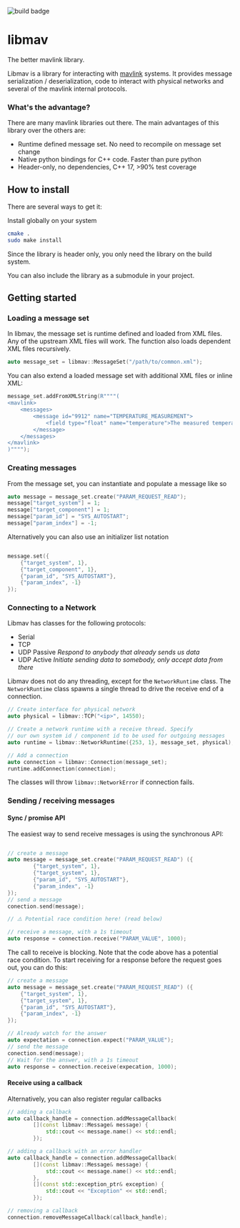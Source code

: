 ![build badge](https://github.com/ThomasDebrunner/libmav/actions/workflows/test.yml/badge.svg)

# libmav

The better mavlink library.

Libmav is a library for interacting with [mavlink](https://mavlink.io) systems. 
It provides message serialization / deserialization, code to interact with physical 
networks and several of the mavlink internal protocols.

### What's the advantage?

There are many mavlink libraries out there. The main advantages of this library over
the others are:

- Runtime defined message set. No need to recompile on message set change
- Native python bindings for C++ code. Faster than pure python
- Header-only, no dependencies, C++ 17, >90% test coverage

## How to install

There are several ways to get it:

Install globally on your system
```bash
cmake .
sudo make install
```
Since the library is header only, you only need the library on the build system.

You can also include the library as a submodule in your project.

## Getting started

### Loading a message set

In libmav, the message set is runtime defined and loaded from XML files.
Any of the upstream XML files will work. The function also loads dependent XML files
recursively.
```C++
auto message_set = libmav::MessageSet("/path/to/common.xml");
```

You can also extend a loaded message set with additional XML files or inline XML:

```C++
message_set.addFromXMLString(R""""(
<mavlink>
    <messages>
        <message id="9912" name="TEMPERATURE_MEASUREMENT">
            <field type="float" name="temperature">The measured temperature in degress C</field>
        </message>
    </messages>
</mavlink>
)"""");
```

### Creating messages

From the message set, you can instantiate and populate a message like so

```C++
auto message = message_set.create("PARAM_REQUEST_READ");
message["target_system"] = 1;
message["target_component"] = 1;
message["param_id"] = "SYS_AUTOSTART";
message["param_index"] = -1;
```

Alternatively you can also use an initializer list notation

```C++

message.set({
    {"target_system", 1},
    {"target_component", 1},
    {"param_id", "SYS_AUTOSTART"},
    {"param_index", -1}
});
```


### Connecting to a Network

Libmav has classes for the following protocols:
- Serial
- TCP
- UDP Passive *Respond to anybody that already sends us data*
- UDP Active *Initiate sending data to somebody, only accept data from there*

Libmav does not do any threading, except for the `NetworkRuntime` class.
The `NetworkRuntime` class spawns a single thread to drive the receive end
of a connection.

```C++
// Create interface for physical network
auto physical = libmav::TCP("<ip>", 14550);

// Create a network runtime with a receive thread. Specify
// our own system id / component id to be used for outgoing messages
auto runtime = libmav::NetworkRuntime({253, 1}, message_set, physical);

// Add a connection
auto connection = libmav::Connection(message_set);
runtime.addConnection(connection);
```

The classes will throw `libmav::NetworkError` if connection fails.

### Sending / receiving messages

#### Sync / promise API

The easiest way to send receive messages is using the synchronous API:

```C++

// create a message
auto message = message_set.create("PARAM_REQUEST_READ") ({
        {"target_system", 1},
        {"target_system", 1},
        {"param_id", "SYS_AUTOSTART"},
        {"param_index", -1}
});
// send a message
conection.send(message);

// ⚠️ Potential race condition here! (read below)

// receive a message, with a 1s timeout
auto response = connection.receive("PARAM_VALUE", 1000);
```

The call to receive is blocking.
Note that the code above has a potential race condition. To start receiving
for a response before the request goes out, you can do this:

```C++
// create a message
auto message = message_set.create("PARAM_REQUEST_READ") ({
    {"target_system", 1},
    {"target_system", 1},
    {"param_id", "SYS_AUTOSTART"},
    {"param_index", -1}
});

// Already watch for the answer
auto expectation = connection.expect("PARAM_VALUE");
// send the message
conection.send(message);
// Wait for the answer, with a 1s timeout
auto response = connection.receive(expecation, 1000);
```

#### Receive using a callback

Alternatively, you can also register regular callbacks

```C++
// adding a callback
auto callback_handle = connection.addMessageCallback(
        [](const libmav::Message& message) {
            std::cout << message.name() << std::endl;
        });

// adding a callback with an error handler
auto callback_handle = connection.addMessageCallback(
        [](const libmav::Message& message) {
            std::cout << message.name() << std::endl;
        }, 
        [](const std::exception_ptr& exception) {
            std::cout << "Exception" << std::endl;
        });

// removing a callback
connection.removeMessageCallback(callback_handle);
```
